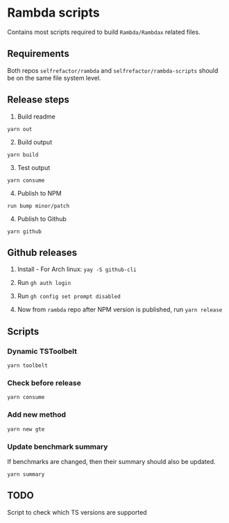 # Rambda scripts

Contains most scripts required to build `Rambda/Rambdax` related files.

## Requirements

Both repos `selfrefactor/rambda` and `selfrefactor/rambda-scripts` should be on the same file system level.

## Release steps

1. Build readme

`yarn out`

2. Build output

`yarn build`

3. Test output

`yarn consume`

4. Publish to NPM

`run bump minor/patch`

4. Publish to Github

`yarn github`

## Github releases

1. Install - For Arch linux: `yay -S github-cli`

2. Run `gh auth login`

3. Run `gh config set prompt disabled`

4. Now from `rambda` repo after NPM version is published, run `yarn release`

## Scripts

### Dynamic TSToolbelt

`yarn toolbelt`

### Check before release

`yarn consume`

### Add new method

`yarn new gte`

### Update benchmark summary

If benchmarks are changed, then their summary should also be updated.

`yarn summary`

## TODO

Script to check which TS versions are supported